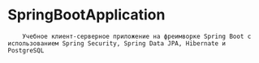 # SpringBootApplication
        Учебное клиент-серверное приложение на фреимворке Spring Boot с использованием Spring Security, Spring Data JPA, Hibernate и PostgreSQL
